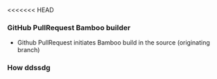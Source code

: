 <<<<<<< HEAD

### GitHub PullRequest Bamboo builder ###

* Github PullRequest initiates Bamboo build in the source (originating branch)


### How ddssdg
